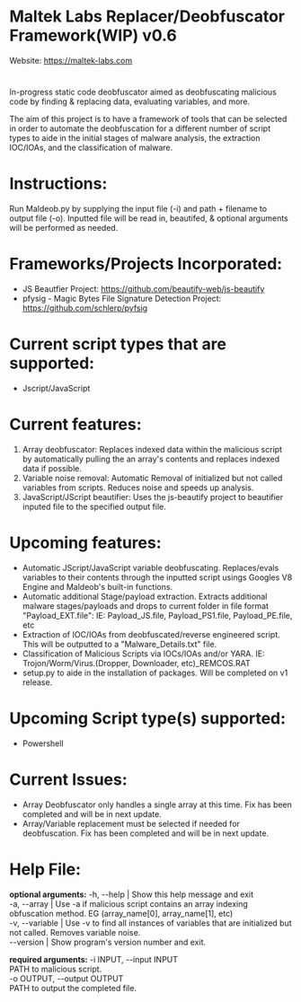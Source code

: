 # Maltek Labs Replacer/Deobfuscator Framework(WIP) v0.6 

Website: https://maltek-labs.com                                   
# 
In-progress static code deobfuscator aimed as deobfuscating malicious code by finding & replacing data, evaluating variables, and more.  

The aim of this project is to have a framework of tools that can be selected in order to automate the deobfuscation for a different number of script types to aide in the initial stages of malware analysis, the extraction IOC/IOAs, and the classification of malware. 

# Instructions: 
Run Maldeob.py by supplying the input file (-i) and path + filename to output file (-o). Inputted file will be read in, beautifed, & optional arguments will be performed as needed.

# Frameworks/Projects Incorporated:  
- JS Beautfier Project: https://github.com/beautify-web/js-beautify
- pfysig - Magic Bytes File Signature Detection Project: https://github.com/schlerp/pyfsig

# Current script types that are supported:  
  - Jscript/JavaScript

# Current features:  
1. Array deobfuscator: Replaces indexed data within the malicious script by automatically pulling the an array's contents and replaces indexed data if possible. 
2. Variable noise removal: Automatic Removal of initialized but not called variables from scripts. Reduces noise and speeds up analysis. 
3. JavaScript/JScript beautifier: Uses the js-beautify project to beautifier inputed file to the specified output file. 

# Upcoming features:  
- Automatic JScript/JavaScript variable deobfuscating. Replaces/evals variables to their contents through the inputted script usings Googles V8 Engine and Maldeob's built-in functions.
- Automatic additional Stage/payload extraction. Extracts additional malware stages/payloads and drops to current folder in file format "Payload_EXT.file": IE: Payload_JS.file, Payload_PS1.file, Payload_PE.file, etc
- Extraction of IOC/IOAs from deobfuscated/reverse engineered script. This will be outputted to a "Malware_Details.txt" file. 
- Classification of Malicious Scripts via IOCs/IOAs and/or YARA. IE: Trojon/Worm/Virus.(Dropper, Downloader, etc)_REMCOS.RAT
- setup.py to aide in the installation of packages. Will be completed on v1 release. 

# Upcoming Script type(s) supported:  
- Powershell

# Current Issues:
- Array Deobfuscator only handles a single array at this time. Fix has been completed and will be in next update. 
- Array/Variable replacement must be selected if needed for deobfuscation. Fix has been completed and will be in next update. 

# Help File:
**optional arguments:**
-h, --help		| Show this help message and exit  
-a, --array		| Use -a if malicious script contains an array indexing obfuscation method. EG (array_name[0], array_name[1], etc)  
-v, --variable		| Use -v to find all instances of variables that are initialized but not called. Removes variable noise.  
--version		| Show program's version number and exit.  
																			 
**required arguments:**
-i INPUT, --input INPUT                                                           
					PATH to malicious script.                                
-o OUTPUT, --output OUTPUT                                                        
					PATH to output the completed file.
